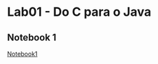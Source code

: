 # Lab01 - Do C para o Java

## Notebook 1 

[Notebook1](notebook/lab02-java-estruturas-ra232475.ipynb)

